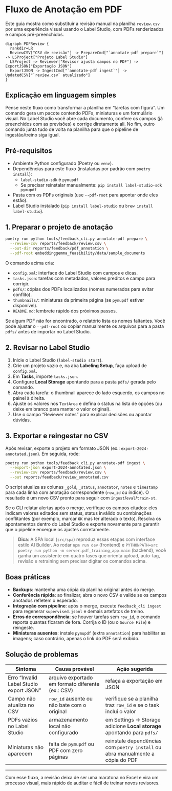 # Fluxo de Anotação em PDF

Este guia mostra como substituir a revisão manual na planilha `review.csv` por
uma experiência visual usando o Label Studio, com PDFs renderizados e campos
pré-preenchidos.

```mermaid
digraph PDFReview {
  rankdir=LR
  ReviewCSV["CSV de revisão"] -> PrepareCmd["`annotate-pdf prepare`"] -> LSProject["Projeto Label Studio"]
  LSProject -> Reviewer["Revisor ajusta campos no PDF"] -> ExportJSON["Exportação JSON"]
  ExportJSON -> IngestCmd["`annotate-pdf ingest`"] -> UpdatedCSV["`review.csv` atualizado"]
}
```

## Explicação em linguagem simples
Pense neste fluxo como transformar a planilha em “tarefas com figura”. Um
comando gera um pacote contendo PDFs, miniaturas e um formulário visual. No
Label Studio você abre cada documento, confere os campos (já preenchidos com as
previsões) e corrige diretamente ali. No fim, outro comando junta tudo de volta
na planilha para que o pipeline de ingestão/treino siga igual.

## Pré-requisitos
- Ambiente Python configurado (Poetry ou `venv`).
- Dependências para este fluxo (instaladas por padrão com `poetry install`):
  - `label-studio-sdk` e `pymupdf`
  - Se precisar reinstalar manualmente: `pip install label-studio-sdk pymupdf`
- Pasta com os PDFs originais (use `--pdf-root` para apontar onde eles estão).
- Label Studio instalado (`pip install label-studio` ou `brew install label-studio`).

## 1. Preparar o projeto de anotação
```bash
poetry run python tools/feedback_cli.py annotate-pdf prepare \
  --review-csv reports/feedback/review.csv \
  --out-dir reports/feedback/pdf_annotation \
  --pdf-root embeddinggemma_feasibility/data/sample_documents
```

O comando acima cria:
- `config.xml`: interface do Label Studio com campos e dicas.
- `tasks.json`: tarefas com metadados, valores preditos e campo para corrigir.
- `pdfs/`: cópias dos PDFs localizados (nomes numerados para evitar conflito).
- `thumbnails/`: miniaturas da primeira página (se `pymupdf` estiver disponível).
- `README.md`: lembrete rápido dos próximos passos.

Se algum PDF não for encontrado, o relatório lista os nomes faltantes. Você
pode ajustar o `--pdf-root` ou copiar manualmente os arquivos para a pasta
`pdfs/` antes de importar no Label Studio.

## 2. Revisar no Label Studio
1. Inicie o Label Studio (`label-studio start`).
2. Crie um projeto vazio e, na aba **Labeling Setup**, faça upload de `config.xml`.
3. Em **Tasks**, importe `tasks.json`.
4. Configure **Local Storage** apontando para a pasta `pdfs/` gerada pelo comando.
5. Abra cada tarefa: o thumbnail aparece do lado esquerdo, os campos no painel à direita.
6. Ajuste os valores nos `TextArea` e defina o status na lista de opções (ou deixe em branco para manter o valor original).
7. Use o campo “Reviewer notes” para explicar decisões ou apontar dúvidas.

## 3. Exportar e reingestar no CSV
Após revisar, exporte o projeto em formato JSON (ex.: `export-2024-annotated.json`).
Em seguida, rode:

```bash
poetry run python tools/feedback_cli.py annotate-pdf ingest \
  --export-json export-2024-annotated.json \
  --review-csv reports/feedback/review.csv \
  --out reports/feedback/review_annotated.csv
```

O script atualiza as colunas `_gold`, `_status`, `annotator`, `notes` e `timestamp`
para cada linha com anotação correspondente (`row_id` ou índice). O resultado é
um novo CSV pronto para seguir com `ingest`/`eval`/`train-st`.

Se o CLI relatar alertas após o merge, verifique os campos citados: eles indicam
valores editados sem status, status inválido ou combinações conflitantes (por
exemplo, marcar `OK` mas ter alterado o texto). Resolva os apontamentos dentro
do Label Studio e exporte novamente para garantir que o pipeline enxergue os
ajustes corretamente.

> **Dica**: A SPA local (`src/spa`) reproduz essas etapas com interface estilo AI Builder.
> Ao rodar `npm run dev` (frontend) e `PYTHONPATH=src poetry run python -m server.pdf_training_app.main`
> (backend), você ganha um assistente em quatro fases que orienta upload, auto-tag,
> revisão e retraining sem precisar digitar os comandos acima.

## Boas práticas
- **Backups**: mantenha uma cópia da planilha original antes do merge.
- **Conferência rápida**: ao finalizar, abra o novo CSV e valide se os campos
  anotados refletem o esperado.
- **Integração com pipeline**: após o merge, execute `feedback_cli ingest` para
  regenerar `supervised.jsonl` e demais artefatos de treino.
- **Erros de correspondência**: se houver tarefas sem `row_id`, o comando
  reporta quantas ficaram de fora. Corrija o ID (ou o `Source File`) e reingeste.
- **Miniaturas ausentes**: instale `pymupdf` (extra `annotation`) para habilitar
  as imagens; caso contrário, apenas o link do PDF será exibido.

## Solução de problemas
| Sintoma | Causa provável | Ação sugerida |
| --- | --- | --- |
| Erro “Invalid Label Studio export JSON” | arquivo exportado em formato diferente (ex.: CSV) | refaça a exportação em JSON | 
| Campo não atualiza no CSV | `row_id` ausente ou não bate com o original | verifique se a planilha traz `row_id` e se o task inclui o valor | 
| PDFs vazios no Label Studio | armazenamento local não configurado | em Settings → Storage adicione **Local storage** apontando para `pdfs/` | 
| Miniaturas não aparecem | falta de `pymupdf` ou PDF com zero páginas | reinstale dependências com `poetry install` ou abra manualmente a cópia do PDF | 

---

Com esse fluxo, a revisão deixa de ser uma maratona no Excel e vira um processo
visual, mais rápido de auditar e fácil de treinar novos revisores.
